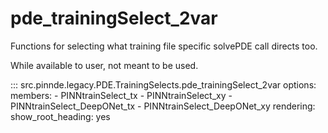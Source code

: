 # pde_trainingSelect_2var

Functions for selecting what training file specific solvePDE call directs too.

While available to user, not meant to be used.

::: src.pinnde.legacy.PDE.TrainingSelects.pde_trainingSelect_2var
    options:
        members:
            - PINNtrainSelect_tx
            - PINNtrainSelect_xy
            - PINNtrainSelect_DeepONet_tx
            - PINNtrainSelect_DeepONet_xy
    rendering:
      show_root_heading: yes